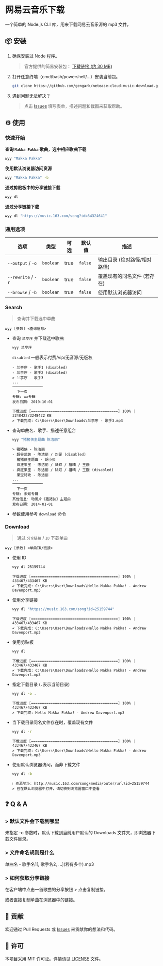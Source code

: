 # 网易云音乐下载

一个简单的 Node.js CLI 库，用来下载网易云音乐源的 mp3 文件。

## 📦 安装

1. 确保安装过 Node 程序。

   > 官方提供的简易安装包： [下载链接 (约 30 MB)][node-url]

2. 打开任意终端（cmd/bash/powershell/...）安装当前包。

    ```bash
    git clone https://github.com/gengark/netease-cloud-music-download.git && cd netease-cloud-music-download && npm run install && npm link
    ```

3. 遇到问题无法解决？

   > 点击 [Issues][issues-url] 填写表单，描述问题和截图来获取帮助。

## ⚙️ 使用

### 快速开始

**查询 `Makka Pakka` 歌曲，选中相应歌曲下载**

```bash
wyy "Makka Pakka"
```

**使用默认浏览器访问资源**

```bash
wyy "Makka Pakka" -b
```

**通过剪贴板中的分享链接下载**

```bash
wyy dl
```

**通过分享链接下载**

```bash
wyy dl "https://music.163.com/song?id=34324641"
```

### 通用选项

| 选项                 | 类型        | 可选   | 默认值     | 描述               |
|--------------------|-----------|------|---------|------------------|
| `--output` / `-o`  | `boolean` | true | `false` | 输出目录 (绝对路径/相对路径) |
| `--rewrite` / `-r` | `boolean` | true | `false` | 覆盖现有的同名文件 (若存在)  |
| `--browse` / `-b`  | `boolean` | true | `false` | 使用默认浏览器访问        |

### Search

> 查询并下载选中单曲

```
wyy [参数] <查询信息>
```

- 查询 `兰亭序` 并下载选中歌曲

  ```bash
  wyy 兰亭序
  ```

  `disabled` 一般表示付费/vip/无音源/无版权

  ```
  - 兰亭序 - 歌手1 (disabled)
  - 兰亭序 - 歌手2 (disabled)
  > 兰亭序 - 歌手3
  ...
  ──────────────
    下一页
  专辑: xx专辑
  发布日期: 2010-10-01
  ```

  ```
  下载进度 [========================================] 100% | 3248422/3248422 KB
  ✔ 下载完成: C:\Users\User\Downloads\兰亭序 - 歌手3.mp3
  ```

- 查询单曲名、歌手、描述任意组合

  ```bash
  wyy "猪猪侠主题曲 陈洁丽"
  ```

  ```
  > 猪猪侠 - 陈洁丽
  - 超兽武装 - 陈洁丽 / 刘罡 (disabled)
    猪猪侠主题曲 - 胡小贝
    疯狂果宝 - 陈洁丽 / 陆双 / 祖晴 / 王巍
  - 疯狂果宝 - 陈洁丽 / 陆双 / 祖晴 / 王巍 (disabled)
    果宝特攻 - 陈洁丽
  ...
  ──────────────
    下一页
  专辑: 未知专辑
  其他信息: 动画片《猪猪侠》主题曲
  发布日期: 2014-01-01
  ```

- 参数使用参考 `download` 命令

### Download

> 通过 `分享链接` / `ID` 下载单曲

```
wyy [参数] <单曲ID/链接>
```

- 使用 ID

  ```bash
  wyy dl 25159744
  ```

  ```
  下载进度 [========================================] 100% | 433467/433467 KB
  ✔ 下载完成: C:\Users\User\Downloads\Hello Makka Pakka! - Andrew Davenport.mp3
  ```

- 使用分享链接

  ```bash
  wyy dl "https://music.163.com/song?id=25159744"
  ```

  ```
  下载进度 [========================================] 100% | 433467/433467 KB
  ✔ 下载完成: C:\Users\User\Downloads\Hello Makka Pakka! - Andrew Davenport.mp3
  ```

- 使用剪贴板

  ```bash
  wyy dl
  ```

  ```
  下载进度 [========================================] 100% | 433467/433467 KB
  ✔ 下载完成: C:\Users\User\Downloads\Hello Makka Pakka! - Andrew Davenport.mp3
  ```

- 指定下载目录 (`.`表示当前目录)

  ```bash
  wyy dl -o .
  ```

  ```
  下载进度 [========================================] 100% | 433467/433467 KB
  ✔ 下载完成: Hello Makka Pakka! - Andrew Davenport.mp3
  ```

- 当下载目录同名文件存在时，覆盖现有文件

  ```bash
  wyy dl -r
  ```

  ```
  下载进度 [========================================] 100% | 433467/433467 KB
  ✔ 下载完成: C:\Users\User\Downloads\Hello Makka Pakka! - Andrew Davenport.mp3
  ```

- 使用默认浏览器访问，而非下载文件

  ```bash
  wyy dl -b
  ```

  ```
  ℹ 资源地址: http://music.163.com/song/media/outer/url?id=25159744
  ✔ 已在默认浏览器中打开，请切换到浏览器窗口中查看
  ```

## ❓ Q & A

### \> 默认文件会下载到哪里

未指定 -o 参数时，默认下载到当前用户默认的 Downloads 文件夹，即浏览器下载文件目录。

### \> 文件命名规则是什么

单曲名 - 歌手名1\[, 歌手名2, ...\](若有多个).mp3

### \> 如何获取分享链接

在客户端中点击一首歌曲的分享按钮 > 点击复制链接。

或者直接复制单曲在浏览器中的链接。

## 🤝 贡献

欢迎通过 Pull Requests 或 [Issues][issues-url] 来贡献你的想法和代码。

## 📄 许可

本项目采用 MIT 许可证。详情请见 [LICENSE][license-url] 文件。

[node-url]: https://nodejs.org/zh-cn/download/prebuilt-installer

[issues-url]: https://github.com/gengark/netease-cloud-music-download/issues

[license-url]: LICENSE
